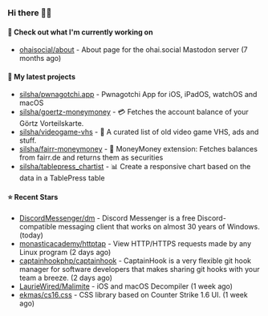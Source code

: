 ### Hi there 🦊👋

#### 👷 Check out what I'm currently working on

- [ohaisocial/about](https://github.com/ohaisocial/about) - About page for the ohai.social Mastodon server (7 months ago)

#### 🌱 My latest projects

- [silsha/pwnagotchi.app](https://github.com/silsha/pwnagotchi.app) - Pwnagotchi App for iOS, iPadOS, watchOS and macOS
- [silsha/goertz-moneymoney](https://github.com/silsha/goertz-moneymoney) - 💳 Fetches the account balance of your Görtz Vorteilskarte.
- [silsha/videogame-vhs](https://github.com/silsha/videogame-vhs) - 👾 A curated list of old video game VHS, ads and stuff.
- [silsha/fairr-moneymoney](https://github.com/silsha/fairr-moneymoney) - 💸 MoneyMoney extension: Fetches balances from fairr.de and returns them as securities
- [silsha/tablepress_chartist](https://github.com/silsha/tablepress_chartist) - 📊 Create a responsive chart based on the data in a TablePress table

#### ⭐ Recent Stars

- [DiscordMessenger/dm](https://github.com/DiscordMessenger/dm) - Discord Messenger is a free Discord-compatible messaging client that works on almost 30 years of Windows. (today)
- [monasticacademy/httptap](https://github.com/monasticacademy/httptap) - View HTTP/HTTPS requests made by any Linux program (2 days ago)
- [captainhookphp/captainhook](https://github.com/captainhookphp/captainhook) - CaptainHook is a very flexible git hook manager for software developers that makes sharing git hooks with your team a breeze. (2 days ago)
- [LaurieWired/Malimite](https://github.com/LaurieWired/Malimite) - iOS and macOS Decompiler (1 week ago)
- [ekmas/cs16.css](https://github.com/ekmas/cs16.css) - CSS library based on Counter Strike 1.6 UI. (1 week ago)
